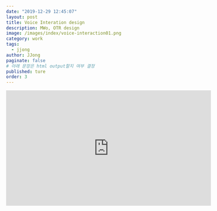 ```yaml
---
date: "2019-12-29 12:45:07"
layout: post
title: Voice Interation design
description: MWo, OTR design
image: /images/index/voice-interaction01.png
category: work
tags:
  - jjong
author: JJong
paginate: false
# 아래 문장은 html output할지 여부 결정
published: ture
order: 3
---
```


<iframe width="560" height="315" src="https://www.youtube.com/embed/3LwJQt_uIX4" frameborder="0" allow="accelerometer; autoplay; clipboard-write; encrypted-media; gyroscope; picture-in-picture" allowfullscreen></iframe>

